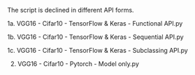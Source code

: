 The script is declined in different API forms.

1a. VGG16 - Cifar10 - TensorFlow & Keras - Functional API.py

1b. VGG16 - Cifar10 - TensorFlow & Keras - Sequential API.py

1c. VGG16 - Cifar10 - TensorFlow & Keras - Subclassing API.py

2. VGG16 - Cifar10 - Pytorch - Model only.py
